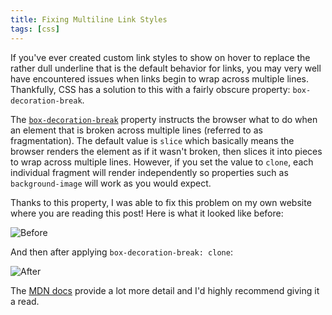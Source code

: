 ```yaml
---
title: Fixing Multiline Link Styles
tags: [css]
---
```


If you've ever created custom link styles to show on hover to replace the rather
dull underline that is the default behavior for links, you may very well have
encountered issues when links begin to wrap across multiple lines. Thankfully,
CSS has a solution to this with a fairly obscure property:
`box-decoration-break`.

The
[`box-decoration-break`](https://developer.mozilla.org/en-US/docs/Web/CSS/box-decoration-break)
property instructs the browser what to do when an element that is broken across
multiple lines (referred to as fragmentation). The default value is `slice`
which basically means the browser renders the element as if it wasn't broken,
then slices it into pieces to wrap across multiple lines. However, if you set
the value to `clone`, each individual fragment will render independently so
properties such as `background-image` will work as you would expect.

Thanks to this property, I was able to fix this problem on my own website where
you are reading this post! Here is what it looked like before:

![Before](https://cdn.mskelton.dev/bytes/20231209122903.png)

And then after applying `box-decoration-break: clone`:

![After](https://cdn.mskelton.dev/bytes/20231209122851.png)

The
[MDN docs](https://developer.mozilla.org/en-US/docs/Web/CSS/box-decoration-break)
provide a lot more detail and I'd highly recommend giving it a read.
